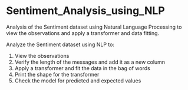 # Sentiment_Analysis_using_NLP
Analysis of the Sentiment dataset using Natural Language Processing to view the observations and apply a transformer and data fitting.

Analyze the Sentiment dataset using NLP to: 
1. View the observations 
2. Verify the length of the messages and add it as a new column 
3. Apply a transformer and fit the data in the bag of words 
4. Print the shape for the transformer 
5. Check the model for predicted and expected values
